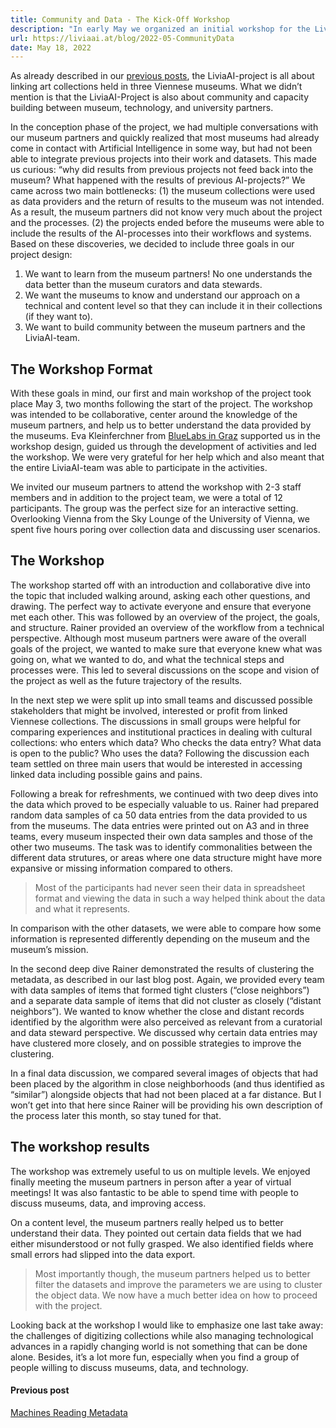 ```yaml
---
title: Community and Data - The Kick-Off Workshop
description: "In early May we organized an initial workshop for the LiviaAI-Project focused on bringing together our museum partners and opening up our first results for discussion with our collaborators. "
url: https://liviaai.at/blog/2022-05-CommunityData
date: May 18, 2022
---
```


As already described in our [previous posts](/blog/2022-04-hello-world), the LiviaAI-project is all about linking art collections held in three Viennese museums. What we didn’t mention is that the LiviaAI-Project is also about community and capacity building between museum, technology, and university partners.

In the conception phase of the project, we had multiple conversations with our museum partners and quickly realized that most museums had already come in contact with Artificial Intelligence in some way, but had not been able to integrate previous projects into their work and datasets. This made us curious: “why did results from previous projects not feed back into the museum? What happened with the results of previous AI-projects?” We came across two main bottlenecks: (1) the museum collections were used as data providers and the return of results to the museum was not intended. As a result, the museum partners did not know very much about the project and the processes. (2) the projects ended before the museums were able to include the results of the AI-processes into their workflows and systems. Based on these discoveries, we decided to include three goals in our project design:

1. We want to learn from the museum partners! No one understands the data better than the museum curators and data stewards.
2. We want the museums to know and understand our approach on a technical and content level so that they can include it in their collections (if they want to).
3. We want to build community between the museum partners and the LiviaAI-team.


## The Workshop Format

With these goals in mind, our first and main workshop of the project took place May 3, two months following the start of the project. The workshop was intended to be collaborative, center around the knowledge of the museum partners, and help us to better understand the data provided by the museums. Eva Kleinferchner from [BlueLabs in Graz](https://bluelab.at/) supported us in the workshop design, guided us through the development of activities and led the workshop. We were very grateful for her help which and also meant that the entire LiviaAI-team was able to participate in the activities.

We invited our museum partners to attend the workshop with 2-3 staff members and in addition to the project team, we were a total of 12 participants. The group was the perfect size for an interactive setting. Overlooking Vienna from the Sky Lounge of the University of Vienna, we spent five hours poring over collection data and discussing user scenarios.


## The Workshop

The workshop started off with an introduction and collaborative dive into the topic that included walking around, asking each other questions, and drawing. The perfect way to activate everyone and ensure that everyone met each other. This was followed by an overview of the project, the goals, and structure. Rainer provided an overview of the workflow from a technical perspective. Although most museum partners were aware of the overall goals of the project, we wanted to make sure that everyone knew what was going on, what we wanted to do, and what the technical steps and processes were. This led to several discussions on the scope and vision of the project as well as the future trajectory of the results.

In the next step we were split up into small teams and discussed possible stakeholders that might be involved, interested or profit from linked Viennese collections. The discussions in small groups were helpful for comparing experiences and institutional practices in dealing with cultural collections: who enters which data? Who checks the data entry? What data is open to the public? Who uses the data? Following the discussion each team settled on three main users that would be interested in accessing linked data including possible gains and pains.

Following a break for refreshments, we continued with two deep dives into the data which proved to be especially valuable to us. Rainer had prepared random data samples of ca 50 data entries from the data provided to us from the museums. The data entries were printed out on A3 and in three teams, every museum inspected their own data samples and those of the other two museums. The task was to identify commonalities between the different data strutures, or areas where one data structure might have more expansive or missing information compared to others. 

> Most of the participants had never seen their data in spreadsheet format and viewing the data in such a way helped think about the data and what it represents.

In comparison with the other datasets, we were able to compare how some information is represented differently depending on the museum and the museum’s mission.

In the second deep dive Rainer demonstrated the results of clustering the metadata, as described in our last blog post. Again, we provided every team with data samples of items that formed tight clusters (“close neighbors”) and a separate data sample of items that did not cluster as closely (“distant neighbors”). We wanted to know whether the close and distant records identified by the algorithm were also perceived as relevant from a curatorial and data steward perspective. We discussed why certain data entries may have clustered more closely, and on possible strategies to improve the clustering.

In a final data discussion, we compared several images of objects that had been placed by the algorithm in close neighborhoods (and thus identified as “similar”) alongside objects that had not been placed at a far distance. But I won’t get into that here since Rainer will be providing his own description of the process later this month, so stay tuned for that.


## The workshop results
The workshop was extremely useful to us on multiple levels. We enjoyed finally meeting the museum partners in person after a year of virtual meetings! It was also fantastic to be able to spend time with people to discuss museums, data, and improving access.

On a content level, the museum partners really helped us to better understand their data. They pointed out certain data fields that we had either misunderstood or not fully grasped. We also identified fields where small errors had slipped into the data export. 

> Most importantly though, the museum partners helped us to better filter the datasets and improve the parameters we are using to cluster the object data. We now have a much better idea on how to proceed with the project.

Looking back at the workshop I would like to emphasize one last take away: the challenges of digitizing collections while also managing technological advances in a rapidly changing world is not something that can be done alone. Besides, it’s a lot more fun, especially when you find a group of people willing to discuss museums, data, and technology.

<footer>
  <div class="previous-post">
    <h4>Previous post</h4> 
    <a href="/blog/2022-04-machines-reading-metadata">Machines Reading Metadata</a>
  </div>
</footer>